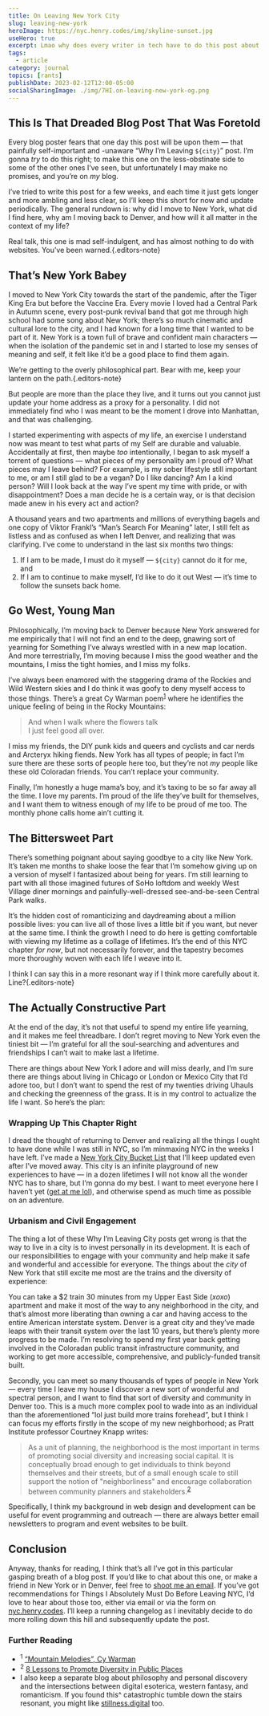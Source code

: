 ```yaml
---
title: On Leaving New York City
slug: leaving-new-york
heroImage: https://nyc.henry.codes/img/skyline-sunset.jpg
useHero: true
excerpt: Lmao why does every writer in tech have to do this post about why they’re leaving their city? It’s punishing! Anyway here’s mine. :)
tags:
  - article
category: journal
topics: [rants]
publishDate: 2023-02-12T12:00-05:00
socialSharingImage: ./img/7HI.on-leaving-new-york-og.png
---
```


## This Is That Dreaded Blog Post That Was Foretold

Every blog poster fears that one day this post will be upon them — that painfully self-important and -unaware “Why I’m Leaving `${city}`” post. I’m gonna _try_ to do this right; to make this one on the less-obstinate side to some of the other ones I’ve seen, but unfortunately I may make no promises, and you’re on _my_ blog.

I’ve tried to write this post for a few weeks, and each time it just gets longer and more ambling and less clear, so I’ll keep this short for now and update periodically. The general rundown is: why did I move to New York, what did I find here, why am I moving back to Denver, and how will it all matter in the context of my life?

Real talk, this one is mad self-indulgent, and has almost nothing to do with websites. You’ve been warned.{.editors-note}

## That’s New York Babey

I moved to New York City towards the start of the pandemic, after the Tiger King Era but before the Vaccine Era. Every movie I loved had a Central Park in Autumn scene, every post-punk revival band that got me through high school had some song about New York; there’s so much cinematic and cultural lore to the city, and I had known for a long time that I wanted to be part of it. New York is a town full of brave and confident main characters — when the isolation of the pandemic set in and I started to lose my senses of meaning and self, it felt like it’d be a good place to find them again.

We’re getting to the overly philosophical part. Bear with me, keep your lantern on the path.{.editors-note}

But people are more than the place they live, and it turns out you cannot just update your home address as a proxy for a personality. I did not immediately find who I was meant to be the moment I drove into Manhattan, and that was challenging.

I started experimenting with aspects of my life, an exercise I understand now was meant to test what parts of my Self are durable and valuable. Accidentally at first, then maybe _too_ intentionally, I began to ask myself a torrent of questions — what pieces of my personality am I proud of? What pieces may I leave behind? For example, is my sober lifestyle still important to me, or am I still glad to be a vegan? Do I like dancing? Am I a kind person? Will I look back at the way I’ve spent my time with pride, or with disappointment? Does a man decide he is a certain way, or is that decision made anew in his every act and action?

A thousand years and two apartments and millions of everything bagels and one copy of Viktor Frankl’s “Man’s Search For Meaning” later, I still felt as listless and as confused as when I left Denver, and realizing that was clarifying. I’ve come to understand in the last six months two things:

1. If I am to be made, I must do it myself — `${city}` cannot do it for me, and
2. If I am to continue to make myself, I’d like to do it out West — it’s time to follow the sunsets back home.

## Go West, Young Man

Philosophically, I’m moving back to Denver because New York answered for me empirically that I will not find an end to the deep, gnawing sort of yearning for Something I’ve always wrestled with in a new map location. And more terrestrially, I’m moving because I miss the good weather and the mountains, I miss the tight homies, and I miss my folks.

I’ve always been enamored with the staggering drama of the Rockies and Wild Western skies and I do think it was goofy to deny myself access to those things. There’s a great Cy Warman poem<sup><a href="#footnote-1">1</a></sup> where he identifies the unique feeling of being in the Rocky Mountains:

> And when I walk where the flowers talk  
> I just feel good all over.


I miss my friends, the DIY punk kids and queers and cyclists and car nerds and Arcteryx hiking fiends. New York has all types of people; in fact I’m sure there are these sorts of people here too, but they’re not _my_ people like these old Coloradan friends. You can’t replace your community.

Finally, I’m honestly a huge mama’s boy, and it’s taxing to be so far away all the time. I love my parents. I’m proud of the life they’ve built for themselves, and I want them to witness enough of my life to be proud of me too. The monthly phone calls home ain’t cutting it.

## The Bittersweet Part

There’s something poignant about saying goodbye to a city like New York. It’s taken me months to shake loose the fear that I’m somehow giving up on a version of myself I fantasized about being for years. I’m still learning to part with all those imagined futures of SoHo loftdom and weekly West Village diner mornings and painfully-well-dressed see-and-be-seen Central Park walks.

It’s the hidden cost of romanticizing and daydreaming about a million possible lives: you can live all of those lives a little bit if you want, but never at the same time. I think the growth I need to do here is getting comfortable with viewing my lifetime as a collage of lifetimes. It’s the end of this NYC chapter _for now_, but not necessarily forever, and the tapestry becomes more thoroughly woven with each life I weave into it.

I think I can say this in a more resonant way if I think more carefully about it. Line?{.editors-note}

## The Actually Constructive Part

At the end of the day, it’s not that useful to spend my entire life yearning, and it makes me feel threadbare. I don’t regret moving to New York even the tiniest bit — I’m grateful for all the soul-searching and adventures and friendships I can’t wait to make last a lifetime.

There are things about New York I adore and will miss dearly, and I’m sure there are things about living in Chicago or London or Mexico City that I’d adore too, but I don’t want to spend the rest of my twenties driving Uhauls and checking the greenness of the grass. It is in my control to actualize the life I want. So here’s the plan:

### Wrapping Up This Chapter Right

I dread the thought of returning to Denver and realizing all the things I ought to have done while I was still in NYC, so I’m minmaxing NYC in the weeks I have left. I’ve made a [New York City Bucket List](https://nyc.henry.codes) that I’ll keep updated even after I’ve moved away. This city is an infinite playground of new experiences to have — in a dozen lifetimes I will not know all the wonder NYC has to share, but I’m gonna do my best. I want to meet everyone here I haven’t yet ([get at me lol](mailto:yo@henry.codes?subject=Let%E2%80%99s%20Hang%20Out%20Bestie)), and otherwise spend as much time as possible on an adventure.

### Urbanism and Civil Engagement

The thing a lot of these Why I’m Leaving City posts get wrong is that the way to live in a city is to invest personally in its development. It is each of our responsibilities to engage with your community and help make it safe and wonderful and accessible for everyone. The things about the _city_ of New York that still excite me most are the trains and the diversity of experience:

You can take a $2 train 30 minutes from my Upper East Side (_xoxo_) apartment and make it most of the way to any neighborhood in the city, and that’s almost more liberating than owning a car and having access to the entire American interstate system. Denver is a great city and they’ve made leaps with their transit system over the last 10 years, but there’s plenty more progress to be made. I’m resolving to spend my first year back getting involved in the Coloradan public transit infrastructure community, and working to get more accessible, comprehensive, and publicly-funded transit built.

Secondly, you can meet so many thousands of types of people in New York — every time I leave my house I discover a new sort of wonderful and spectral person, and I want to find that sort of diversity and community in Denver too. This is a much more complex pool to wade into as an individual than the aforementioned “lol just build more trains forehead”, but I think I can focus my efforts firstly in the scope of my new neighborhood; as Pratt Institute professor Courtney Knapp writes:

> As a unit of planning, the neighborhood is the most important in terms of promoting social diversity and increasing social capital. It is conceptually broad enough to get individuals to think beyond themselves and their streets, but of a small enough scale to still support the notion of "neighborliness" and encourage collaboration between community planners and stakeholders.<sup><a href="#footnote-2">2</a></sup>

Specifically, I think my background in web design and development can be useful for event programming and outreach — there are always better email newsletters to program and event websites to be built.

## Conclusion

Anyway, thanks for reading, I think that’s all I’ve got in this particular gasping breath of a blog post. If you’d like to chat about this one, or make a friend in New York or in Denver, feel free to [shoot me an email](mailto:yo@henry.codes). If you’ve got recommendations for Things I Absolutely Must Do Before Leaving NYC, I’d love to hear about those too, either via email or via the form on [nyc.henry.codes](https://nyc.henry.codes). I’ll keep a running changelog as I inevitably decide to do more rolling down this hill and subsequently update the post.

### Further Reading

- <sup id="footnote-1">1</sup> [“Mountain Melodies”, Cy Warman](https://www.google.com/books/edition/_/btEgAAAAMAAJ?hl=en&gbpv=1&pg=PA7)
- <sup id="footnote-2">2</sup> [8 Lessons to Promote Diversity in Public Places](https://www.pps.org/article/diversityinpublicspaces)
- I also keep a separate blog about philosophy and personal discovery and the intersections between digital esoterica, western fantasy, and romanticism. If you found this^ catastrophic tumble down the stairs resonant, you might like [stillness.digital](https://stillness.digital/) too.
